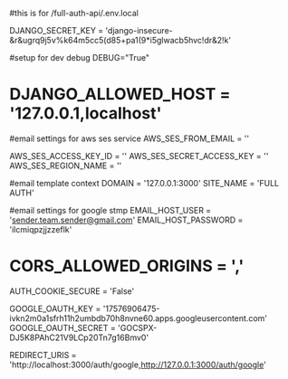 #this is for /full-auth-api/.env.local

DJANGO_SECRET_KEY = 'django-insecure-&r&ugrq9j5v%k64m5cc5(d85+pa1(9\*i5glwacb5hvc!dr&2!k'

#setup for dev debug
DEBUG="True"

# DJANGO_ALLOWED_HOST = '127.0.0.1,localhost'

#email settings for aws ses service
AWS_SES_FROM_EMAIL = ''

AWS_SES_ACCESS_KEY_ID = ''
AWS_SES_SECRET_ACCESS_KEY = ''
AWS_SES_REGION_NAME = ''

#email template context
DOMAIN = '127.0.0.1:3000'
SITE_NAME = 'FULL AUTH'

#email settings for google stmp
EMAIL_HOST_USER = 'sender.team.sender@gmail.com'
EMAIL_HOST_PASSWORD = 'ilcmiqpzjjzzeflk'

# CORS_ALLOWED_ORIGINS = ','

AUTH_COOKIE_SECURE = 'False'

GOOGLE_OAUTH_KEY = '17576906475-ivkn2m0a1sfrh11h2umbdb70h8nvne60.apps.googleusercontent.com'
GOOGLE_OAUTH_SECRET = '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'

REDIRECT_URIS = 'http://localhost:3000/auth/google,http://127.0.0.1:3000/auth/google'
